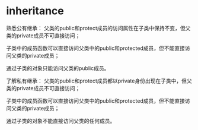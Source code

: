 # inheritance
熟悉公有继承：
父类的public和protect成员的访问属性在子类中保持不变，但父类的private成员不可直接访问；

子类中的成员函数可以直接访问父类中的public和protected成员，但不能直接访问父类的private成员；

通过子类的对象只能访问父类的public成员。

了解私有继承：
父类的public和protect成员都以private身份出现在子类中，但父类的private成员不可直接访问；

子类中的成员函数可以直接访问父类中的public和protected成员，但不能直接访问父类的private成员；

通过子类的对象不能直接访问父类的任何成员。
